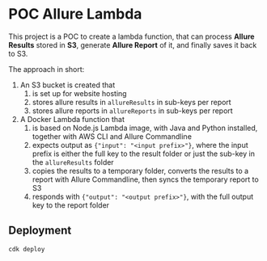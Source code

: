 # POC Allure Lambda

This project is a POC to create a lambda function, that can process **Allure Results** stored in **S3**, generate **Allure Report** of it, and finally saves it back to S3.

The approach in short:
1. An S3 bucket is created that
   1. is set up for website hosting
   2. stores allure results in `allureResults` in sub-keys per report
   3. stores allure reports in `allureReports` in sub-keys per report
2. A Docker Lambda function that
   1. is based on Node.js Lambda image, with Java and Python installed, together with AWS CLI and Allure Commandline
   2. expects output as `{"input": "<input prefix>"}`, where the input prefix is either the full key to the result folder or just the sub-key in the `allureResults` folder
   3. copies the results to a temporary folder, converts the results to a report with Allure Commandline, then syncs the temporary report to S3
   4. responds with `{"output": "<output prefix>"}`, with the full output key to the report folder

## Deployment

```shell
cdk deploy
```
